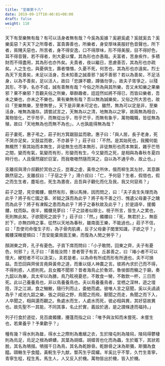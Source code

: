 ```yaml
---
title: "至樂第十八"
date: 2019-09-17T10:40:01+08:00
draft: false
weight: 118
---
```




天下有至樂無有哉？有可以活身者無有哉？今奚為奚據？奚避奚處？奚就奚去？奚樂奚惡？夫天下之所尊者，富貴壽善也，所樂者，身安厚味美服好色音聲也，所下者，貧賤夭惡也，所苦者，身不得安逸，口不得厚味，形不得美服，目不得好色，耳不得音聲，若不得者，則大憂以懼，其為形也亦愚哉。夫富者，苦身疾作，多積財而不得盡用，其為形也亦外矣。夫貴者，夜以繼日，思慮善否，其為形也亦疏矣。人之生也，與憂俱生，壽者惽惽，久憂不死，何苦也，其為形也亦遠矣。烈士為天下見善矣，未足以活身，吾未知善之誠善邪？誠不善邪？若以為善矣，不足活身，以為不善矣，足以活人，故曰「忠諫不聽，蹲循勿爭」，故夫子胥爭之，以殘其形，不爭，名亦不成，誠有善無有哉？今俗之所為與其所樂，吾又未知樂之果樂邪？果不樂邪？吾觀夫俗之所樂，舉群趣者，誙誙然如將不得已，而皆曰樂者，吾未之樂也，亦未之不樂也。果有樂無有哉？吾以無為誠樂矣，又俗之所大苦也，故曰「至樂無樂，至譽無譽」。天下是非果未可定也，雖然，無為可以定是非，至樂活身，唯無為幾存。請嘗試言之，天無為以之清，地無為以之寧，故兩無為相合，萬物皆化，芒乎芴乎，而無從出乎，芴乎芒乎，而無有象乎，萬物職職，皆從無為殖，故曰「天地無為也而無不為也」，人也孰能得無為哉？



莊子妻死，惠子弔之，莊子則方箕踞鼓盆而歌。惠子曰：「<span class="text-secondary">與人居，長子老身，死不哭亦足矣，又鼓盆而歌，不亦甚乎？</span>」莊子曰：「<span class="text-secondary">不然。是其始死也，我獨何能無概然？察其始而本無生，非徒無生也而本無形，非徒無形也而本無氣，雜乎芒芴之間，變而有氣，氣變而有形，形變而有生，今又變而之死，是相與為春秋冬夏四時行也，人且偃然寢於巨室，而我噭噭然隨而哭之，自以為不通乎命，故止也。</span>」



支離叔與滑介叔觀於冥伯之丘，崑崙之虛，黃帝之所休，俄而柳生其左肘，其意蹶蹶然惡之。支離叔曰：「<span class="text-secondary">子惡之乎？</span>」滑介叔曰：「<span class="text-secondary">亡，予何惡？生者，假借也，假之而生生者，塵垢也，死生為晝夜，且吾與子觀化而化及我，我又何惡焉？</span>」



莊子之楚，見空髑髏，髐然有形，撽以馬捶，因而問之，曰：「<span class="text-secondary">夫子貪生失理而為此乎？將子有亡國之事、斧鉞之誅而為此乎？將子有不善之行、愧遺父母妻子之醜而為此乎？將子有凍餒之患而為此乎？將子之春秋故及此乎？</span>」於是語卒，援髑髏，枕而臥。夜半，髑髏見夢曰：「<span class="text-secondary">子之談者似辯士。視子所言，皆生人之累也，死則無此矣。子欲聞死之說乎？</span>」莊子曰：「<span class="text-secondary">然。</span>」髑髏曰：「<span class="text-secondary">死，無君於上，無臣於下，亦無四時之事，從然以天地為春秋，雖南面王樂，不能過也。</span>」莊子不信，曰：「<span class="text-secondary">吾使司命復生子形，為子骨肉肌膚，反子父母妻子閭里知識，子欲之乎？</span>」髑髏深矉蹙頞曰：「<span class="text-secondary">吾安能棄南面王樂，而復為人閒之勞乎？</span>」



顏淵東之齊，孔子有憂色。子貢下席而問曰：「<span class="text-secondary">小子敢問，回東之齊，夫子有憂色，何邪？</span>」孔子曰：「<span class="text-secondary">善哉汝問！昔者管子有言，丘甚善之，曰『褚小者不可以懷大，綆短者不可以汲深』，夫若是者，以為命有所成而形有所適也，夫不可損益。吾恐回與齊侯言堯舜黃帝之道，而重以燧人神農之言。彼將內求於己而不得，不得則惑，人惑則死。且女獨不聞邪？昔者海鳥止於魯郊，魯侯御而觴之于廟，奏九韶以為樂，具太牢以為膳，鳥乃眩視憂悲，不敢食一臠，不敢飲一杯，三日而死。此以己養養鳥也，非以鳥養養鳥也。夫以鳥養養鳥者，宜栖之深林，遊之壇陸，浮之江湖，食之鰌䱔，隨行列而止，委虵而處。彼唯人言之惡聞，奚以夫譊譊為乎？咸池九韶之樂，張之洞庭之野，鳥聞之而飛，獸聞之而走，魚聞之而下入，人卒聞之，相與還而觀之。魚處水而生，人處水而死，彼必相與異，其好惡故異也。故先聖不一其能，不同其事，名止於實，義設於適，是之謂條達而福持。</span>」



列子行食於道從，見百歲髑髏，攓蓬而指之曰：「<span class="text-secondary">唯予與汝知而未嘗死、未嘗生也，若果養乎？予果歡乎？</span>」



種有幾？得水則為㡭，得水土之際則為鼃蠙之衣，生於陵屯則為陵舄，陵舄得鬱棲則為烏足，烏足之根為蠐螬，其葉為胡蝶。胡蝶胥也化而為蟲，生於竈下，其狀若脫，其名為鴝掇。鴝掇千日為鳥，其名為乾餘骨。乾餘骨之沫為斯彌，斯彌為食醯。頤輅生乎食醯，黃軦生乎九猷，瞀芮生乎腐蠸。羊奚比乎不箰，久竹生青寧，青寧生程，程生馬，馬生人，人又反入於機。萬物皆出於機，皆入於機。